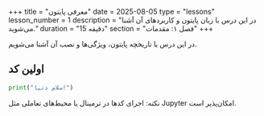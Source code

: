 +++
title = "معرفی پایتون"
date = 2025-08-05
type = "lessons"
lesson_number = 1
description = "در این درس با زبان پایتون و کاربردهای آن آشنا می‌شوید."
duration = "15 دقیقه"
section = "فصل ۱: مقدمات"
+++

در این درس با تاریخچه پایتون، ویژگی‌ها و نصب آن آشنا می‌شویم.

## اولین کد

```python
print("سلام دنیا!")
```

نکته: اجرای کدها در ترمینال یا محیط‌های تعاملی مثل Jupyter امکان‌پذیر است.
